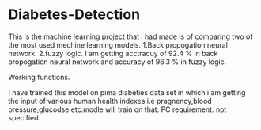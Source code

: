 # Diabetes-Detection

This is the machine learning project that i had made is of comparing two of the most used mechine learning models.
1.Back propogation neural network.
2.fuzzy logic.
I am getting acctracuy of 92.4 % in back propogation neural network and accuracy of 96.3 % in fuzzy logic.

Working functions.

I have trained this model on pima diabeties data set in which i am getting the input of various human health indexes i.e pragnency,blood pressure,glucodse etc.modle will train on that.
PC requirement.
not specified. 
